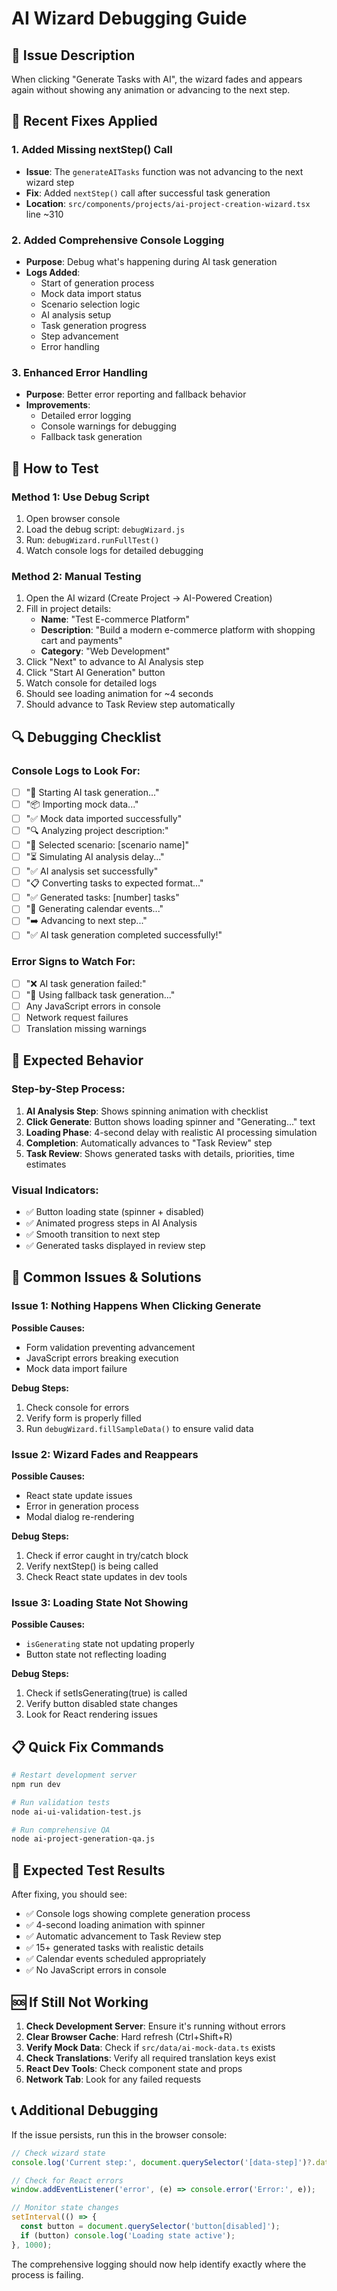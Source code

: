 # AI Wizard Debugging Guide

## 🐛 Issue Description
When clicking "Generate Tasks with AI", the wizard fades and appears again without showing any animation or advancing to the next step.

## 🔧 Recent Fixes Applied

### 1. Added Missing nextStep() Call
- **Issue**: The `generateAITasks` function was not advancing to the next wizard step
- **Fix**: Added `nextStep()` call after successful task generation
- **Location**: `src/components/projects/ai-project-creation-wizard.tsx` line ~310

### 2. Added Comprehensive Console Logging
- **Purpose**: Debug what's happening during AI task generation
- **Logs Added**:
  - Start of generation process
  - Mock data import status
  - Scenario selection logic
  - AI analysis setup
  - Task generation progress
  - Step advancement
  - Error handling

### 3. Enhanced Error Handling
- **Purpose**: Better error reporting and fallback behavior
- **Improvements**:
  - Detailed error logging
  - Console warnings for debugging
  - Fallback task generation

## 🧪 How to Test

### Method 1: Use Debug Script
1. Open browser console
2. Load the debug script: `debugWizard.js`
3. Run: `debugWizard.runFullTest()`
4. Watch console logs for detailed debugging

### Method 2: Manual Testing
1. Open the AI wizard (Create Project → AI-Powered Creation)
2. Fill in project details:
   - **Name**: "Test E-commerce Platform"
   - **Description**: "Build a modern e-commerce platform with shopping cart and payments"
   - **Category**: "Web Development"
3. Click "Next" to advance to AI Analysis step
4. Click "Start AI Generation" button
5. Watch console for detailed logs
6. Should see loading animation for ~4 seconds
7. Should advance to Task Review step automatically

## 🔍 Debugging Checklist

### Console Logs to Look For:
- [ ] "🚀 Starting AI task generation..."
- [ ] "📦 Importing mock data..."
- [ ] "✅ Mock data imported successfully"
- [ ] "🔍 Analyzing project description:"
- [ ] "🎯 Selected scenario: [scenario name]"
- [ ] "⏳ Simulating AI analysis delay..."
- [ ] "✅ AI analysis set successfully"
- [ ] "📋 Converting tasks to expected format..."
- [ ] "✅ Generated tasks: [number] tasks"
- [ ] "📅 Generating calendar events..."
- [ ] "➡️ Advancing to next step..."
- [ ] "✅ AI task generation completed successfully!"

### Error Signs to Watch For:
- [ ] "❌ AI task generation failed:"
- [ ] "🔄 Using fallback task generation..."
- [ ] Any JavaScript errors in console
- [ ] Network request failures
- [ ] Translation missing warnings

## 🚀 Expected Behavior

### Step-by-Step Process:
1. **AI Analysis Step**: Shows spinning animation with checklist
2. **Click Generate**: Button shows loading spinner and "Generating..." text
3. **Loading Phase**: 4-second delay with realistic AI processing simulation
4. **Completion**: Automatically advances to "Task Review" step
5. **Task Review**: Shows generated tasks with details, priorities, time estimates

### Visual Indicators:
- ✅ Button loading state (spinner + disabled)
- ✅ Animated progress steps in AI Analysis
- ✅ Smooth transition to next step
- ✅ Generated tasks displayed in review step

## 🐛 Common Issues & Solutions

### Issue 1: Nothing Happens When Clicking Generate
**Possible Causes:**
- Form validation preventing advancement
- JavaScript errors breaking execution
- Mock data import failure

**Debug Steps:**
1. Check console for errors
2. Verify form is properly filled
3. Run `debugWizard.fillSampleData()` to ensure valid data

### Issue 2: Wizard Fades and Reappears
**Possible Causes:**
- React state update issues
- Error in generation process
- Modal dialog re-rendering

**Debug Steps:**
1. Check if error caught in try/catch block
2. Verify nextStep() is being called
3. Check React state updates in dev tools

### Issue 3: Loading State Not Showing
**Possible Causes:**
- `isGenerating` state not updating properly
- Button state not reflecting loading

**Debug Steps:**
1. Check if setIsGenerating(true) is called
2. Verify button disabled state changes
3. Look for React rendering issues

## 📋 Quick Fix Commands

```bash
# Restart development server
npm run dev

# Run validation tests
node ai-ui-validation-test.js

# Run comprehensive QA
node ai-project-generation-qa.js
```

## 🎯 Expected Test Results

After fixing, you should see:
- ✅ Console logs showing complete generation process  
- ✅ 4-second loading animation with spinner
- ✅ Automatic advancement to Task Review step
- ✅ 15+ generated tasks with realistic details
- ✅ Calendar events scheduled appropriately
- ✅ No JavaScript errors in console

## 🆘 If Still Not Working

1. **Check Development Server**: Ensure it's running without errors
2. **Clear Browser Cache**: Hard refresh (Ctrl+Shift+R)
3. **Verify Mock Data**: Check if `src/data/ai-mock-data.ts` exists
4. **Check Translations**: Verify all required translation keys exist
5. **React Dev Tools**: Check component state and props
6. **Network Tab**: Look for any failed requests

## 📞 Additional Debugging

If the issue persists, run this in the browser console:
```javascript
// Check wizard state
console.log('Current step:', document.querySelector('[data-step]')?.dataset?.step);

// Check for React errors
window.addEventListener('error', (e) => console.error('Error:', e));

// Monitor state changes
setInterval(() => {
  const button = document.querySelector('button[disabled]');
  if (button) console.log('Loading state active');
}, 1000);
```

The comprehensive logging should now help identify exactly where the process is failing.
